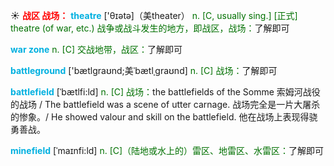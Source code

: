 ☀ <font color="red">**战区 战场：**</font>
<font color="sky blue">**theatre**</font> ['θɪətə]（美theater）
<font color="rgb(227, 108, 9)">n. [C, usually sing.] [正式] theatre (of war, etc.) 战争或战斗发生的地方，即战区，战场：</font>了解即可
           
<font color="sky blue">**war zone**</font>
<font color="rgb(227, 108, 9)">n. [C] 交战地带，战区：</font>了解即可

<font color="sky blue">**battleground**</font> ['bætlɡraʊnd;美ˈbætlˌɡraʊnd]
<font color="rgb(227, 108, 9)">n. [C] 战场：</font>了解即可

<font color="sky blue">**battlefield**</font> [ˈbætlfi:ld]
<font color="rgb(227, 108, 9)">n. [C] 战场：</font>the battlefields of the Somme 索姆河战役的战场 / The battlefield was a scene of utter carnage. 战场完全是一片大屠杀的惨象。/ He showed valour and skill on the battlefield. 他在战场上表现得骁勇善战。

<font color="sky blue">**minefield**</font> [ˈmaɪnfi:ld]
<font color="rgb(227, 108, 9)">n. [C]（陆地或水上的）雷区、地雷区、水雷区：</font>了解即可


